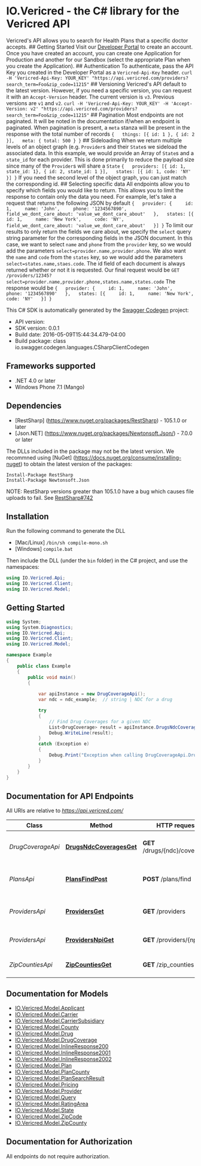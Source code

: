 # IO.Vericred - the C# library for the Vericred API

Vericred's API allows you to search for Health Plans that a specific doctor accepts.  ## Getting Started  Visit our [Developer Portal](https://vericred.3scale.net/access_code?access_code=vericred&cms_token=3545ca52af07bde85b7c0c3aa9d1985e) to create an account.  Once you have created an account, you can create one Application for Production and another for our Sandbox (select the appropriate Plan when you create the Application).  ## Authentication  To authenticate, pass the API Key you created in the Developer Portal as a `Vericred-Api-Key` header.  `curl -H 'Vericred-Api-Key: YOUR_KEY' "https://api.vericred.com/providers?search_term=Foo&zip_code=11215"`  ## Versioning  Vericred's API default to the latest version.  However, if you need a specific version, you can request it with an `Accept-Version` header.  The current version is `v3`.  Previous versions are `v1` and `v2`.  `curl -H 'Vericred-Api-Key: YOUR_KEY' -H 'Accept-Version: v2' "https://api.vericred.com/providers?search_term=Foo&zip_code=11215"`  ## Pagination  Most endpoints are not paginated.  It will be noted in the documentation if/when an endpoint is paginated.  When pagination is present, a `meta` stanza will be present in the response with the total number of records  ``` {   things: [{ id: 1 }, { id: 2 }],   meta: { total: 500 } } ```  ## Sideloading  When we return multiple levels of an object graph (e.g. `Provider`s and their `State`s we sideload the associated data.  In this example, we would provide an Array of `State`s and a `state_id` for each provider.  This is done primarily to reduce the payload size since many of the `Provider`s will share a `State`  ``` {   providers: [{ id: 1, state_id: 1}, { id: 2, state_id: 1 }],   states: [{ id: 1, code: 'NY' }] } ```  If you need the second level of the object graph, you can just match the corresponding id.  ## Selecting specific data  All endpoints allow you to specify which fields you would like to return. This allows you to limit the response to contain only the data you need.  For example, let's take a request that returns the following JSON by default  ``` {   provider: {     id: 1,     name: 'John',     phone: '1234567890',     field_we_dont_care_about: 'value_we_dont_care_about'   },   states: [{     id: 1,     name: 'New York',     code: 'NY',     field_we_dont_care_about: 'value_we_dont_care_about'   }] } ```  To limit our results to only return the fields we care about, we specify the `select` query string parameter for the corresponding fields in the JSON document.  In this case, we want to select `name` and `phone` from the `provider` key, so we would add the parameters `select=provider.name,provider.phone`. We also want the `name` and `code` from the `states` key, so we would add the parameters `select=states.name,staes.code`.  The id field of each document is always returned whether or not it is requested.  Our final request would be `GET /providers/12345?select=provider.name,provider.phone,states.name,states.code`  The response would be  ``` {   provider: {     id: 1,     name: 'John',     phone: '1234567890'   },   states: [{     id: 1,     name: 'New York',     code: 'NY'   }] } ```  

This C# SDK is automatically generated by the [Swagger Codegen](https://github.com/swagger-api/swagger-codegen) project:

- API version: 
- SDK version: 0.0.1
- Build date: 2016-05-09T15:44:34.479-04:00
- Build package: class io.swagger.codegen.languages.CSharpClientCodegen

## Frameworks supported
- .NET 4.0 or later
- Windows Phone 7.1 (Mango)

## Dependencies
- [RestSharp] (https://www.nuget.org/packages/RestSharp) - 105.1.0 or later
- [Json.NET] (https://www.nuget.org/packages/Newtonsoft.Json/) - 7.0.0 or later

The DLLs included in the package may not be the latest version. We recommned using [NuGet] (https://docs.nuget.org/consume/installing-nuget) to obtain the latest version of the packages:
```
Install-Package RestSharp
Install-Package Newtonsoft.Json
```

NOTE: RestSharp versions greater than 105.1.0 have a bug which causes file uploads to fail. See [RestSharp#742](https://github.com/restsharp/RestSharp/issues/742)

## Installation
Run the following command to generate the DLL
- [Mac/Linux] `/bin/sh compile-mono.sh`
- [Windows] `compile.bat`

Then include the DLL (under the `bin` folder) in the C# project, and use the namespaces:
```csharp
using IO.Vericred.Api;
using IO.Vericred.Client;
using IO.Vericred.Model;
```

## Getting Started

```csharp
using System;
using System.Diagnostics;
using IO.Vericred.Api;
using IO.Vericred.Client;
using IO.Vericred.Model;

namespace Example
{
    public class Example
    {
        public void main()
        {
            
            var apiInstance = new DrugCoverageApi();
            var ndc = ndc_example;  // string | NDC for a drug

            try
            {
                // Find Drug Coverages for a given NDC
                List<DrugCoverage> result = apiInstance.DrugsNdcCoveragesGet(ndc);
                Debug.WriteLine(result);
            }
            catch (Exception e)
            {
                Debug.Print("Exception when calling DrugCoverageApi.DrugsNdcCoveragesGet: " + e.Message );
            }
        }
    }
}
```

## Documentation for API Endpoints

All URIs are relative to *https://api.vericred.com/*

Class | Method | HTTP request | Description
------------ | ------------- | ------------- | -------------
*DrugCoverageApi* | [**DrugsNdcCoveragesGet**](docs/DrugCoverageApi.md#drugsndccoveragesget) | **GET** /drugs/{ndc}/coverages | Find Drug Coverages for a given NDC
*PlansApi* | [**PlansFindPost**](docs/PlansApi.md#plansfindpost) | **POST** /plans/find | Find a set of plans for a Zip Code and County
*ProvidersApi* | [**ProvidersGet**](docs/ProvidersApi.md#providersget) | **GET** /providers | Find providers by term and zip code
*ProvidersApi* | [**ProvidersNpiGet**](docs/ProvidersApi.md#providersnpiget) | **GET** /providers/{npi} | Find a specific Provider
*ZipCountiesApi* | [**ZipCountiesGet**](docs/ZipCountiesApi.md#zipcountiesget) | **GET** /zip_counties | Find Zip Counties by Zip Code


## Documentation for Models

 - [IO.Vericred.Model.Applicant](docs/Applicant.md)
 - [IO.Vericred.Model.Carrier](docs/Carrier.md)
 - [IO.Vericred.Model.CarrierSubsidiary](docs/CarrierSubsidiary.md)
 - [IO.Vericred.Model.County](docs/County.md)
 - [IO.Vericred.Model.Drug](docs/Drug.md)
 - [IO.Vericred.Model.DrugCoverage](docs/DrugCoverage.md)
 - [IO.Vericred.Model.InlineResponse200](docs/InlineResponse200.md)
 - [IO.Vericred.Model.InlineResponse2001](docs/InlineResponse2001.md)
 - [IO.Vericred.Model.InlineResponse2002](docs/InlineResponse2002.md)
 - [IO.Vericred.Model.Plan](docs/Plan.md)
 - [IO.Vericred.Model.PlanCounty](docs/PlanCounty.md)
 - [IO.Vericred.Model.PlanSearchResult](docs/PlanSearchResult.md)
 - [IO.Vericred.Model.Pricing](docs/Pricing.md)
 - [IO.Vericred.Model.Provider](docs/Provider.md)
 - [IO.Vericred.Model.Query](docs/Query.md)
 - [IO.Vericred.Model.RatingArea](docs/RatingArea.md)
 - [IO.Vericred.Model.State](docs/State.md)
 - [IO.Vericred.Model.ZipCode](docs/ZipCode.md)
 - [IO.Vericred.Model.ZipCounty](docs/ZipCounty.md)


## Documentation for Authorization

 All endpoints do not require authorization.

